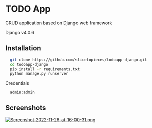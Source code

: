 
# TODO App

CRUD application based on Django web framework

Django v4.0.6
## Installation

```bash
  git clone https://github.com/slicetopieces/todoapp-django.git
  cd todoapp-django
  pip install -r requirements.txt
  python manage.py runserver
```
Credentials
```
  admin:admin
```
## Screenshots

[![Screenshot-2022-11-26-at-16-00-31.png](https://i.postimg.cc/hvsDqvt8/Screenshot-2022-11-26-at-16-00-31.png)](https://postimg.cc/647Jr9RT)